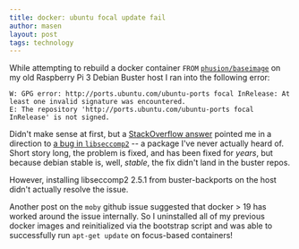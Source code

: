 ```yaml
---
title: docker: ubuntu focal update fail
author: masen
layout: post
tags: technology
---
```


While attempting to rebuild a docker container
`FROM` [`phusion/baseimage`](https://github.com/phusion/baseimage-docker)
on my old Raspberry Pi 3 Debian Buster host I ran into the following error:

```
W: GPG error: http://ports.ubuntu.com/ubuntu-ports focal InRelease: At least one invalid signature was encountered.
E: The repository 'http://ports.ubuntu.com/ubuntu-ports focal InRelease' is not signed.
```

Didn't make sense at first, but a [StackOverflow
answer](https://askubuntu.com/a/1264921) pointed me in a direction to
[a bug in `libseccomp2`](https://github.com/moby/moby/issues/40734) -- a
package I've never actually heard of. Short story long, the problem is fixed,
and has been fixed for _years_, but because debian stable is, well, _stable_,
the fix didn't land in the buster repos.

However, installing libseccomp2 2.5.1 from buster-backports on the
host didn't actually resolve the issue.

Another post on the `moby` github issue suggested that docker > 19 has
worked around the issue internally. So I uninstalled all of my previous
docker images and reinitialized via the bootstrap script and was
able to successfully run `apt-get update` on focus-based containers!
